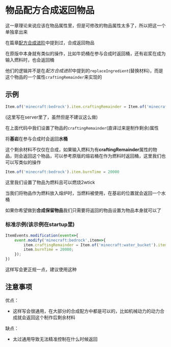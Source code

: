 # 物品配方合成返回物品
这一章理论来说应该在物品属性里，但是可修改的物品属性太多了，所以把这一个单独拿出来

在篇章[配方合成进阶](./AdvancedRecipe.md)中提到过，合成返回物品

在原版中本身就有类似的操作，比如牛奶桶在参与合成时返回桶，还有岩浆在成为输入燃料时，也会返回桶

他们的逻辑并不是在*配方合成进阶*中提到的`replaceIngredient`(替换材料)，而是这个物品的一个属性`craftingRemainder`来实现的

## 示例
```js
Item.of('minecraft:bedrock').item.craftingRemainder = Item.of('minecraft:water_bucket').item;
```
(这里写在server里了，虽然但是不建议这么做)

在上面代码中我们设置了物品的`craftingRemainder`(直译过来是制作剩余)属性

将**基岩**在参与合成时会返回**水桶**

这个剩余材料不仅仅在合成，如果输入燃料为有**craftingRemainder**属性的物品，则会返回这个物品，可以参考原版的熔岩桶在作为燃料时返回桶，这里我们也可以写类似的操作

```js
Item.of('minecraft:bedrock').item.burnTime = 20000
```
这里我们设置了物品为燃料且可以燃烧2wtick

当我们将物品作为燃料放入熔炉时，当燃料被使用，在基岩的位置就会返回一个水桶

如果你希望做到**合成保留物品**我们只需要将返回的物品设置为物品本身就可以了

### 标准示例(该示例在startup里)
```js
ItemEvents.modification(event=>{
    event.modify('minecraft:bedrock',item=>{
        item.craftingRemainder = Item.of('minecraft:water_bucket').item;
        item.burnTime = 20000;
    });
})
```
这样写会更正规一点，建议使用这种

## 注意事项
优点：
* 这样写会很通用，在大部分的合成配方中都是可以的，比如机械动力的动力合成就会返回这个制作后剩余材料

缺点：
* 太过通用导致无法精准控制在什么时候返回